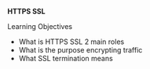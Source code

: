 **HTTPS SSL**

Learning Objectives

* What is HTTPS SSL 2 main roles
* What is the purpose encrypting traffic
* What SSL termination means
